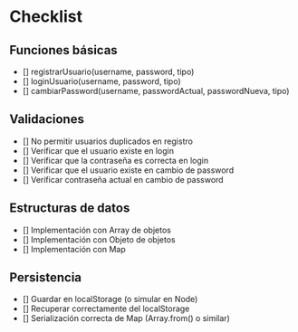 # Checklist

## Funciones básicas

- [] registrarUsuario(username, password, tipo)
- [] loginUsuario(username, password, tipo)
- [] cambiarPassword(username, passwordActual, passwordNueva, tipo)

## Validaciones

- [] No permitir usuarios duplicados en registro
- [] Verificar que el usuario existe en login
- [] Verificar que la contraseña es correcta en login
- [] Verificar que el usuario existe en cambio de password
- [] Verificar contraseña actual en cambio de password

## Estructuras de datos

- [] Implementación con Array de objetos
- [] Implementación con Objeto de objetos
- [] Implementación con Map

## Persistencia

- [] Guardar en localStorage (o simular en Node)
- [] Recuperar correctamente del localStorage
- [] Serialización correcta de Map (Array.from() o similar)
